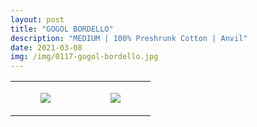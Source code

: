 ```yaml
---
layout: post
title: "GOGOL BORDELLO"
description: "MEDIUM | 100% Preshrunk Cotton | Anvil"
date: 2021-03-08
img: /img/0117-gogol-bordello.jpg
---
```




<table style="width:100%;"><tr><td style="vertical-align:top;">
      <figure class="tmblr-full" data-orig-height="2048" data-orig-width="1365" data-orig-src="https://concertshirts.netlify.app/shirts/0117/0117-01.jpg"><img src="https://64.media.tumblr.com/2649bb4d150271ec83d6b35f5c40c6a2/9ab9102f4036412e-28/s540x810/dd4b4532b4b46bacefe76a98fa97160a367fb30b.jpg" data-orig-height="2048" data-orig-width="1365" data-orig-src="https://concertshirts.netlify.app/shirts/0117/0117-01.jpg"/></figure></td>
    <td style="vertical-align:top;">
      <figure class="tmblr-full" data-orig-height="2048" data-orig-width="1365" data-orig-src="https://concertshirts.netlify.app/shirts/0117/0117-02.jpg"><img src="https://64.media.tumblr.com/21da9301e0a49ff8be80f7492b28812a/9ab9102f4036412e-ca/s540x810/272123ce858804f42dfef4fe5c60d3fc935ca45d.jpg" data-orig-height="2048" data-orig-width="1365" data-orig-src="https://concertshirts.netlify.app/shirts/0117/0117-02.jpg"/></figure></td>
  </tr></table>
